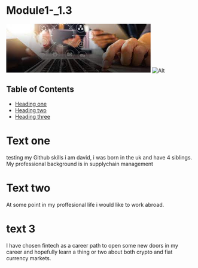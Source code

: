 # Module1-_1.3

![Alternate](images/trial_image.jpeg)
![Alt](https://www.forbes.com/advisor/wp-content/uploads/2020/08/getty_what_is_fintech_080220pm_jpg_yvtZYBW2.jpg)

## Table of Contents 
* [Heading one](#Text-one)
* [Heading two](#Text-two)
* [Heading three](#text-3)
  

# Text one
testing my Github skills
i am david, i was born in the uk and have 4 siblings. My professional background is in supplychain management 

# Text two
At some point in my proffesional life i would like to work abroad. 
 

# text 3
I have chosen fintech as a career path to open some new doors in my career and hopefully learn a thing or two about both crypto and fiat currency markets. 
